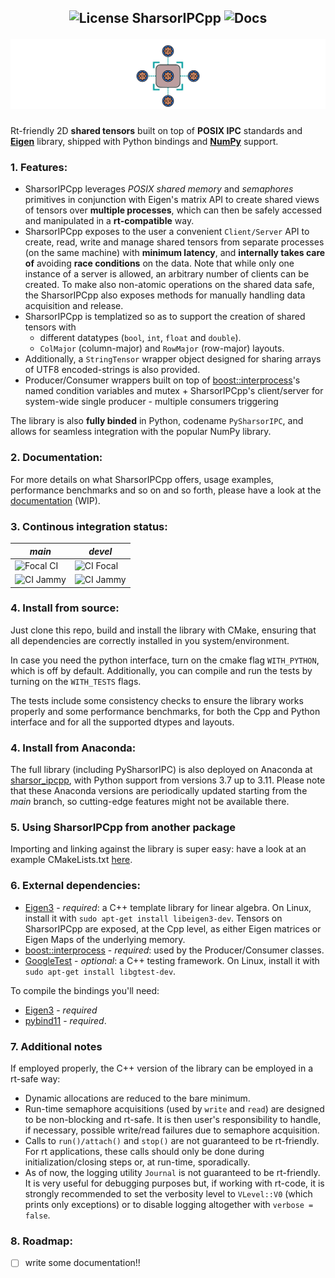 <h2 align="center" style="text-decoration: none;"> <img src="https://img.shields.io/badge/License-GPLv2-purple.svg" alt="License"> SharsorIPCpp <img src="https://img.shields.io/badge/Docs-WIP-yellow" alt="Docs">

![icon.svg](docs/sphinx/source/_static/icon.svg)

</h2>

<!-- ![GitHub-Mark-Light](docs/icon-light.svg#gh-dark-mode-only)![GitHub-Mark-Dark](docs/icon-dark.svg#gh-light-mode-only) -->
Rt-friendly 2D **shared tensors** built on top of **POSIX IPC** standards and [**Eigen**](https://eigen.tuxfamily.org/index.php?title=Main_Page) library, shipped with Python bindings and [**NumPy**](https://numpy.org/) support.

### 1. Features:
- SharsorIPCpp leverages *POSIX* *shared memory* and *semaphores* primitives in conjunction with Eigen's matrix API to create shared views of tensors over **multiple processes**, which can then be safely accessed and manipulated in a **rt-compatible** way.
- SharsorIPCpp exposes to the user a convenient `Client/Server` API to create, read, write and manage shared tensors from separate processes (on the same machine) with **minimum latency**, and **internally takes care of** avoiding **race conditions** on the data. Note that while only one instance of a server is allowed, an arbitrary number of clients can be created. To make also non-atomic operations on the shared data safe, the SharsorIPCpp also exposes methods for manually handling data acquisition and release.
- SharsorIPCpp is templatized so as to support the creation of shared tensors with
  - different datatypes (`bool`, `int`, `float` and `double`).
  - `ColMajor` (column-major) and `RowMajor` (row-major) layouts.
- Additionally, a `StringTensor` wrapper object designed for sharing arrays of UTF8 encoded-strings is also provided.
- Producer/Consumer wrappers built on top of [boost::interprocess](https://www.boost.org/doc/libs/1_46_0/doc/html/interprocess/synchronization_mechanisms.html)'s named condition variables and mutex + SharsorIPCpp's client/server for system-wide single producer - multiple consumers triggering

The library is also **fully binded** in Python, codename `PySharsorIPC`, and allows for seamless integration with the popular NumPy library.

### 2. Documentation: 

For more details on what SharsorIPCpp offers, usage examples, performance benchmarks and so on and so forth, please have a look at the [documentation](https://andrepatri.github.io/SharsorIPCpp/v0.1.0/index.html) (WIP).

### 3. Continous integration status: 

| *main* | *devel* |
|----------|----------|
| <img src="https://github.com/AndrePatri/SharsorIPCpp/actions/workflows/focal_CI_build_main.yml/badge.svg" alt="Focal CI">  | <img src="https://github.com/AndrePatri/SharsorIPCpp/actions/workflows/focal_CI_build_devel.yml/badge.svg" alt="CI Focal">  | 
| <img src="https://github.com/AndrePatri/SharsorIPCpp/actions/workflows/jammy_CI_build_main.yml/badge.svg" alt="CI Jammy">  | <img src="https://github.com/AndrePatri/SharsorIPCpp/actions/workflows/jammy_CI_build_devel.yml/badge.svg" alt="CI Jammy">  |


### 4. Install from source: 

Just clone this repo, build and install the library with CMake, ensuring that all dependencies are correctly installed in you system/environment. 

In case you need the python interface, turn on the cmake flag `WITH_PYTHON`, which is off by default. Additionally, you can compile and run the tests by turning on the `WITH_TESTS` flags. 

The tests include some consistency checks to ensure the library works properly and some performance benchmarks, for both the Cpp and Python interface and for all the supported dtypes and layouts. 

### 4. Install from Anaconda: 

The full library (including PySharsorIPC) is also deployed on Anaconda at [sharsor_ipcpp](https://anaconda.org/AndrePatri/sharsor_ipcpp/files), with Python support from versions 3.7 up to 3.11. 
Please note that these Anaconda versions are periodically updated starting from the *main* branch, so cutting-edge features might not be available there.

### 5. Using SharsorIPCpp from another package 

Importing and linking against the library is super easy: have a look at an example CMakeLists.txt [here](docs/sphinx/source/_static/CMakeLists_example.txt).

### 6. External dependencies: 
- [Eigen3](https://eigen.tuxfamily.org/index.php?title=Main_Page) - *required*: a C++ template library for linear algebra. On Linux, install it with ```sudo apt-get install libeigen3-dev```. Tensors on SharsorIPCpp are exposed, at the Cpp level, as either Eigen matrices or Eigen Maps of the underlying memory.
- [boost::interprocess](https://www.boost.org/doc/libs/1_46_0/doc/html/interprocess/synchronization_mechanisms.html) - *required*: used by the Producer/Consumer classes.
- [GoogleTest](https://github.com/google/googletest) - *optional*: a C++ testing framework. On Linux, install it with ```sudo apt-get install libgtest-dev```.
<!-- - **Real-time library** (rt) - *required*: ```sudo apt-get install librt-dev```
- **pthread** - *required*: the POSIX Threads library. On Linux, install it with ```sudo apt-get install libpthread-stubs0-dev``` -->

To compile the bindings you'll need: 
- [Eigen3](https://eigen.tuxfamily.org/index.php?title=Main_Page) - *required*
- [pybind11](https://github.com/pybind/pybind11) - *required*. 

<!-- Run-time dependencies for the bindings:
- **linux-vdso**
- **librt**
- **libstdc++**
- **libgcc**
- **libc**
- **libpthread**
- **libm** -->

### 7. Additional notes
If employed properly, the C++ version of the library can be employed in a rt-safe way:
- Dynamic allocations are reduced to the bare minimum.
- Run-time semaphore acquisitions (used by `write` and `read`) are designed to be non-blocking and rt-safe. It is then user's responsibility to handle, if necessary, possible write/read failures due to semaphore acquisition.
- Calls to `run()/attach()` and `stop()` are not guaranteed to be rt-friendly. For rt applications, these calls should only be done during initialization/closing steps or, at run-time, sporadically.
- As of now, the logging utility `Journal` is not guaranteed to be rt-friendly. It is very useful for debugging purposes but, if working with rt-code, it is strongly recommended to set the verbosity level to `VLevel::V0` (which prints only exceptions) or to disable logging altogether with `verbose = false`.

### 8. Roadmap:
- [ ] write some documentation!!
